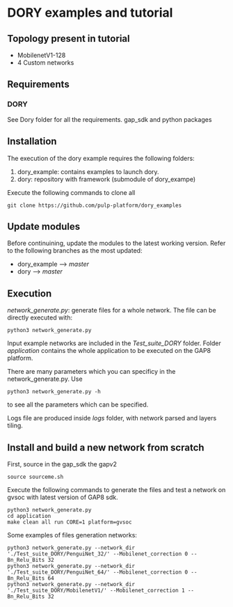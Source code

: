 DORY examples and tutorial
==========================

Topology present in tutorial
----------------------------
* MobilenetV1-128
* 4 Custom networks

Requirements
------------

### DORY
See Dory folder for all the requirements. gap_sdk and python packages

Installation
------------
The execution of the dory example requires the following folders:
1. dory_example: contains examples to launch dory.
2. dory: repository with framework (submodule of dory_exampe)

Execute the following commands to clone all 
```
git clone https://github.com/pulp-platform/dory_examples
```

## Update modules
Before continuining, update the modules to the latest working version. Refer to the following branches as the most updated:
* dory_example --> *master*
* dory --> *master*

Execution
---------
*network_generate.py*: generate files for a whole network.
The file can be directly executed with:
```
python3 network_generate.py
```
Input example networks are included in the *Test_suite_DORY* folder.
Folder *application* contains the whole application to be executed on the GAP8 platform.

There are many parameters which you can specificy in the network_generate.py.
Use

```
python3 network_generate.py -h
```
to see all the parameters which can be specified.

Logs file are produced inside *logs* folder, with network parsed and layers tiling.

Install and build a new network from scratch
--------------------------------------------
First, source in the gap_sdk the gapv2

```
source sourceme.sh
```
Execute the following commands to generate the files and test a network on gvsoc with latest version of GAP8 sdk.
```
python3 network_generate.py
cd application
make clean all run CORE=1 platform=gvsoc
```

Some examples of files generation networks:

```
python3 network_generate.py --network_dir './Test_suite_DORY/PenguiNet_32/' --Mobilenet_correction 0 --Bn_Relu_Bits 32
python3 network_generate.py --network_dir './Test_suite_DORY/PenguiNet_64/' --Mobilenet_correction 0 --Bn_Relu_Bits 64
python3 network_generate.py --network_dir './Test_suite_DORY/MobilenetV1/' --Mobilenet_correction 1 --Bn_Relu_Bits 32
```